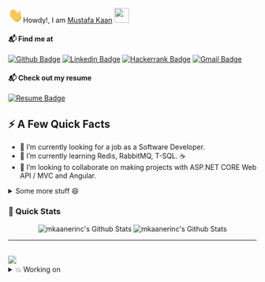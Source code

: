 <img src="https://raw.githubusercontent.com/ABSphreak/ABSphreak/master/gifs/Hi.gif" width="30px" height="30px">Howdy!, I am <a href="https://github.com/mkaanerinc">Mustafa Kaan</a> <img src="https://emojis.slackmojis.com/emojis/images/1531849430/4246/blob-sunglasses.gif?1531849430" width="30px" height="30px">


#### 📬 Find me at
[![Github Badge](http://img.shields.io/badge/-Github-black?style=flat&logo=github&link=https://github.com/mkaanerinc/)](https://github.com/mkaanerinc/) 
[![Linkedin Badge](https://img.shields.io/badge/-LinkedIn-blue?style=flat&logo=Linkedin&logoColor=white&link=https://www.linkedin.com/in/mkaanerinc/)](https://www.linkedin.com/in/mkaanerinc)
[![Hackerrank Badge](https://img.shields.io/badge/-Hackerrank-2EC866?style=flat&logo=HackerRank&logoColor=white&link=https://www.hackerrank.com/mkaanerinc)](https://www.hackerrank.com/mkaanerinc)
[![Gmail Badge](https://img.shields.io/badge/-Gmail-d14836?style=flat&logo=Gmail&logoColor=white&link=mailto:mkaanerinc@gmail.com)](mailto:mkaanerinc@gmail.com)

#### 📬 Check out my resume
[![Resume Badge](https://img.shields.io/badge/-Resume-d14836?style=flat&logo=Resume&logoColor=white&link=https://drive.google.com/file/d/12sh3PhnoLmiq8eV27HZu8-ysNy7VHnZD/view?usp=sharing)](https://drive.google.com/file/d/12sh3PhnoLmiq8eV27HZu8-ysNy7VHnZD/view?usp=sharing)
## ⚡️ A Few Quick Facts

- 🔭 I’m currently looking for a job as a Software Developer.
- 🌱 I’m currently learning Redis, RabbitMQ, T-SQL. ☕
- 👯 I’m looking to collaborate on making projects with ASP.NET CORE Web API / MVC and Angular.

<details>
    <summary>Some more stuff 😄</summary>
  
  ### ⚙️ Some Tool and Tech I use
  ![C#](https://img.shields.io/badge/C%23-%23239120.svg?style=flat&logo=c-sharp&logoColor=white)&nbsp;
  ![.Net](https://img.shields.io/badge/.NET-5C2D91?style=flat&logo=.net&logoColor=white)&nbsp;
  ![Web API](https://img.shields.io/badge/Web%20API-02569B.svg?&style=flat&logo=rest&logoColor=white)&nbsp;
  ![ASP.NET CORE MVC](https://img.shields.io/badge/ASP.NET%20CORE%20MVC-02569B.svg?&style=flat&logo=rest&logoColor=white)&nbsp;
  ![MicrosoftSQLServer](https://img.shields.io/badge/Microsoft%20SQL%20Server-CC2927?style=flat&logo=microsoft%20sql%20server&logoColor=white)&nbsp;
  ![Unit Test](https://img.shields.io/badge/Unit%20Test-F80000?style=flat&logo=unittest&logoColor=white)&nbsp;
  ![Postman](https://img.shields.io/badge/Postman-FF6C37?style=flat&logo=postman&logoColor=white)&nbsp;
  ![HTML5](https://img.shields.io/badge/HTML5-%23E34F26.svg?style=flat&logo=html5&logoColor=white)&nbsp;
  ![CSS3](https://img.shields.io/badge/CSS3-%231572B6.svg?&style=flat&logo=css3&logoColor=white)&nbsp;
  ![JavaScript](https://img.shields.io/badge/JAVASCRIPT-323330.svg?&style=flat&logo=javascript&logoColor=%23F7DF1E)&nbsp;
  ![TypeScript](https://img.shields.io/badge/TypeScript-%23007ACC.svg?style=flat&logo=typescript&logoColor=white)&nbsp;
  ![Angular](https://img.shields.io/badge/Angular-%23DD0031.svg?style=flat&logo=angular&logoColor=white)&nbsp;
  ![Bootstrap](https://img.shields.io/badge/Bootstrap-%23563D7C.svg?style=flat&logo=bootstrap&logoColor=white)&nbsp;
  ![Git](https://img.shields.io/badge/Git-%23F05033.svg?&style=flat&logo=git&logoColor=white)&nbsp;
  ![GitHub](https://img.shields.io/badge/GitHub-%23121011.svg?&style=flat&logo=github&logoColor=white)&nbsp;
  ![Visual Studio](https://img.shields.io/badge/Visual%20Studio-5C2D91.svg?style=flat&logo=visual-studio&logoColor=white)&nbsp;
  ![VSCode](https://img.shields.io/badge/VSCODE-007ACC.svg?&style=flat&logo=visual-studio-code)&nbsp;
  </details>


### 🚀 Quick Stats

<p align="center">
<img width="50%" height="150" src="https://github-readme-stats.vercel.app/api?username=mkaanerinc&show_icons=true&line_height=21&theme=react" alt="mkaanerinc's Github Stats" />
<img width="35%" height="150" src="https://github-readme-stats.vercel.app/api/top-langs/?username=mkaanerinc&theme=react&line_height=27&layout=compact" alt="mkaanerinc's Github Stats" />
    
 <hr></hr>

<br>
<img src="https://github.com/SP-XD/SP-XD/blob/main/images/dino_rounded.gif?raw=true" href="https://github.com/SP-XD" />

<details>
<summary> 💥 Working on </summary>

</p>

<a href="https://github.com/mkaanerinc/RentACarProject">
  <img align="center" src="https://github-readme-stats.vercel.app/api/pin/?username=mkaanerinc&repo=RentACarProject&show_owner=true&theme=react" />
</a>
</details>

